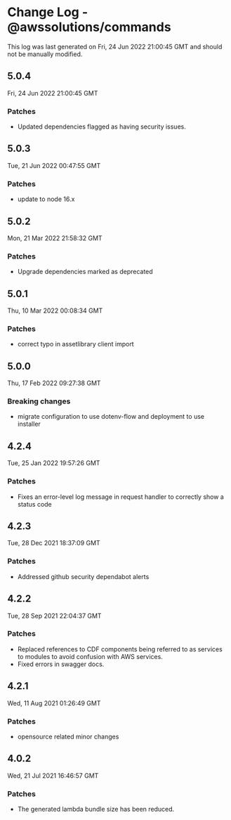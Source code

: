# Change Log - @awssolutions/commands

This log was last generated on Fri, 24 Jun 2022 21:00:45 GMT and should not be manually modified.

## 5.0.4

Fri, 24 Jun 2022 21:00:45 GMT

### Patches

- Updated dependencies flagged as having security issues.

## 5.0.3

Tue, 21 Jun 2022 00:47:55 GMT

### Patches

- update to node 16.x

## 5.0.2

Mon, 21 Mar 2022 21:58:32 GMT

### Patches

- Upgrade dependencies marked as deprecated

## 5.0.1

Thu, 10 Mar 2022 00:08:34 GMT

### Patches

- correct typo in assetlibrary client import

## 5.0.0

Thu, 17 Feb 2022 09:27:38 GMT

### Breaking changes

- migrate configuration to use dotenv-flow and deployment to use installer

## 4.2.4

Tue, 25 Jan 2022 19:57:26 GMT

### Patches

- Fixes an error-level log message in request handler to correctly show a status code

## 4.2.3

Tue, 28 Dec 2021 18:37:09 GMT

### Patches

- Addressed github security dependabot alerts

## 4.2.2

Tue, 28 Sep 2021 22:04:37 GMT

### Patches

- Replaced references to CDF components being referred to as services to modules to avoid confusion with AWS services.
- Fixed errors in swagger docs.

## 4.2.1

Wed, 11 Aug 2021 01:26:49 GMT

### Patches

- opensource related minor changes

## 4.0.2

Wed, 21 Jul 2021 16:46:57 GMT

### Patches

- The generated lambda bundle size has been reduced.
